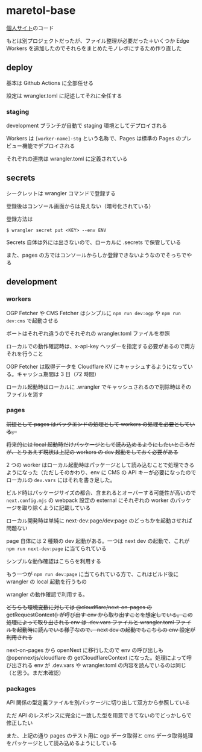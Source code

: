 # maretol-base

[個人サイト](https://www.maretol.xyz)のコード

もとは別プロジェクトだったが、ファイル整理が必要だった＋いくつか Edge Workers を追加したのでそれらをまとめたモノレポにするため作り直した

## deploy

基本は Github Actions に全部任せる

設定は wrangler.toml に記述してそれに全任する

### staging

development ブランチが自動で staging 環境としてデプロイされる

Workers は `[worker-name]-stg` という名称で、Pages は標準の Pages のプレビュー機能でデプロイされる

それぞれの連携は wrangler.toml に定義されている

## secrets

シークレットは wrangler コマンドで登録する

登録後はコンソール画面からは見えない（暗号化されている）

登録方法は

```
$ wrangler secret put <KEY> --env ENV
```

Secrets 自体は外には出さないので、ローカルに .secrets で保管している

また、pages の方ではコンソールからしか登録できないようなのでそっちでやる

## development

### workers

OGP Fetcher や CMS Fetcher はシンプルに `npm run dev:ogp` や `npm run dev:cms` で起動させる

ポートはそれぞれ違うのでそれぞれの wrangler.toml ファイルを参照

ローカルでの動作確認時は、x-api-key ヘッダーを指定する必要があるので両方それを行うこと

OGP Fetcher は取得データを Cloudflare KV にキャッシュするようになっている。キャッシュ期間は 3 日（72 時間）

ローカル起動時はローカルに .wrangler でキャッシュされるので削除時はそのファイルを消す

### pages

~~前提として pages はバックエンドの処理として workers の処理を必要としている。~~

~~将来的には local 起動時だけパッケージとして読み込めるようにしたいところだが、とりあえず現状は上記の workers の dev 起動をしておく必要がある~~

2 つの worker はローカル起動時はパッケージとして読み込むことで処理できるようになった（ただしそのかわり、env に CMS の API キーが必要になったのでローカルの `dev.vars` にはそれを書き足した。

ビルド時はパッケージサイズの都合、含まれるとオーバーする可能性が高いので `next.config.mjs` の webpack 設定の external にそれぞれの worker のパッケージを取り除くように記載している

ローカル開発時は単純に next-dev:page/dev:page のどっちかを起動させれば問題ない

page 自体には 2 種類の dev 起動がある。一つは next dev の起動で、これが `npm run next-dev:page` に当てられている

シンプルな動作確認はこちらを利用する

もう一つが `npm run dev:page` に当てられている方で、これはビルド後に wrangler の local 起動を行うもの

wrangler の動作確認で利用する。

~~どちらも環境変数に対しては @cloudflare/next-on-pages の getRequestContext() が呼び出す env から取り出すことを想定している。この処理によって取り出される env は .dev.vars ファイルと wrangler.toml ファイルを起動時に読んでいる様子なので、 next dev の起動でもこちらの env 設定が利用される~~

next-on-pages から openNext に移行したので env の呼び出しも @opennextjs/cloudflare の getCloudflareContext になった。処理によって呼び出される env が .dev.vars や wrangler.toml の内容を読んでいるのは同じ（と思う。まだ未確認）

### packages

API 関係の型定義ファイルを別パッケージに切り出して双方から参照している

ただ API のレスポンスに完全に一致した型を用意できてないのでどっかしらで修正したい

また、上記の通り pages のテスト用に ogp データ取得と cms データ取得処理をパッケージとして読み込めるようにしている
